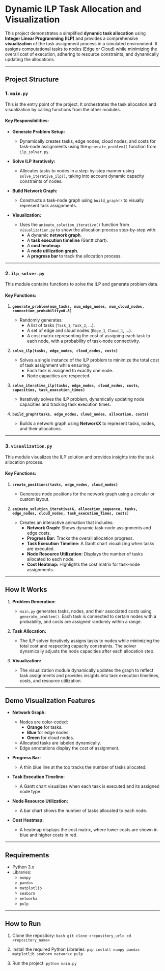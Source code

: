 # **Dynamic ILP Task Allocation and Visualization**

This project demonstrates a simplified **dynamic task allocation** using **Integer Linear Programming (ILP)** and provides a comprehensive **visualization** of the task assignment process in a simulated environment. It assigns computational tasks to nodes (Edge or Cloud) while minimizing the overall cost of execution, adhering to resource constraints, and dynamically updating the allocations.

---

## **Project Structure**

### 1. **`main.py`**
This is the entry point of the project. It orchestrates the task allocation and visualization by calling functions from the other modules.

#### **Key Responsibilities:**
- **Generate Problem Setup:**
  - Dynamically creates tasks, edge nodes, cloud nodes, and costs for task-node assignments using the `generate_problem()` function from `ilp_solver.py`.
  
- **Solve ILP Iteratively:**
  - Allocates tasks to nodes in a step-by-step manner using `solve_iterative_ilp()`, taking into account dynamic capacity constraints of nodes.
  
- **Build Network Graph:**
  - Constructs a task-node graph using `build_graph()` to visually represent task assignments.
  
- **Visualization:**
  - Uses the `animate_solution_iterative()` function from `visualization.py` to show the allocation process step-by-step with:
    - A dynamic **network graph**.
    - A **task execution timeline** (Gantt chart).
    - A **cost heatmap**.
    - A **node utilization graph**.
    - A **progress bar** to track the allocation process.

---

### 2. **`ilp_solver.py`**
This module contains functions to solve the ILP and generate problem data.

#### **Key Functions:**

1. **`generate_problem(num_tasks, num_edge_nodes, num_cloud_nodes, connection_probability=0.8)`**
   - Randomly generates:
     - A list of tasks (`Task_1`, `Task_2`, ...).
     - A set of edge and cloud nodes (`Edge_1`, `Cloud_1`, ...).
     - A cost matrix representing the cost of assigning each task to each node, with a probability of task-node connectivity.

2. **`solve_ilp(tasks, edge_nodes, cloud_nodes, costs)`**
   - Solves a single instance of the ILP problem to minimize the total cost of task assignment while ensuring:
     - Each task is assigned to exactly one node.
     - Node capacities are respected.

3. **`solve_iterative_ilp(tasks, edge_nodes, cloud_nodes, costs, capacities, task_execution_times)`**
   - Iteratively solves the ILP problem, dynamically updating node capacities and tracking task execution times.

4. **`build_graph(tasks, edge_nodes, cloud_nodes, allocation, costs)`**
   - Builds a network graph using **NetworkX** to represent tasks, nodes, and their allocations.

---

### 3. **`visualization.py`**
This module visualizes the ILP solution and provides insights into the task allocation process.

#### **Key Functions:**

1. **`create_positions(tasks, edge_nodes, cloud_nodes)`**
   - Generates node positions for the network graph using a circular or custom layout.

2. **`animate_solution_iterative(G, allocation_sequence, tasks, edge_nodes, cloud_nodes, task_execution_times, costs)`**
   - Creates an interactive animation that includes:
     - **Network Graph:** Shows dynamic task-node assignments and edge costs.
     - **Progress Bar:** Tracks the overall allocation progress.
     - **Task Execution Timeline:** A Gantt chart visualizing when tasks are executed.
     - **Node Resource Utilization:** Displays the number of tasks allocated to each node.
     - **Cost Heatmap:** Highlights the cost matrix for task-node assignments.

---

## **How It Works**

1. **Problem Generation:**
   - `main.py` generates tasks, nodes, and their associated costs using `generate_problem()`. Each task is connected to certain nodes with a probability, and costs are assigned randomly within a range.

2. **Task Allocation:**
   - The ILP solver iteratively assigns tasks to nodes while minimizing the total cost and respecting capacity constraints. The solver dynamically adjusts the node capacities after each allocation step.

3. **Visualization:**
   - The visualization module dynamically updates the graph to reflect task assignments and provides insights into task execution timelines, costs, and resource utilization.

---

## **Demo Visualization Features**

- **Network Graph:**
  - Nodes are color-coded:
    - **Orange** for tasks.
    - **Blue** for edge nodes.
    - **Green** for cloud nodes.
  - Allocated tasks are labeled dynamically.
  - Edge annotations display the cost of assignment.

- **Progress Bar:**
  - A thin blue line at the top tracks the number of tasks allocated.

- **Task Execution Timeline:**
  - A Gantt chart visualizes when each task is executed and its assigned node type.

- **Node Resource Utilization:**
  - A bar chart shows the number of tasks allocated to each node.

- **Cost Heatmap:**
  - A heatmap displays the cost matrix, where lower costs are shown in blue and higher costs in red.

---

## **Requirements**

- Python 3.x
- Libraries:
  - `numpy`
  - `pandas`
  - `matplotlib`
  - `seaborn`
  - `networkx`
  - `pulp`

---

## **How to Run**

1. Clone the repository:
``` bash git clone <repository_url> cd <repository_name> ```

2. Install the required Python Libraries:
``` pip install numpy pandas matplotlib seaborn networkx pulp ```

3. Run the project:
``` python main.py ``` 
